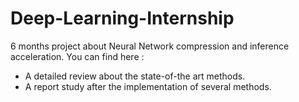 # Deep-Learning-Internship

6 months project about Neural Network compression and inference acceleration.
You can find here : 
  - A detailed review about the state-of-the art methods.
  - A report study after the implementation of several methods. 
  
  

